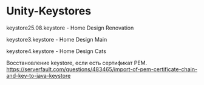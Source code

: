 # Unity-Keystores

keystore25.08.keystore - Home Design Renovation

keystore3.keystore - Home Design Main

keystore4.keystore - Home Design Cats

Восстановление keystore, если есть сертификат PEM.
https://serverfault.com/questions/483465/import-of-pem-certificate-chain-and-key-to-java-keystore
